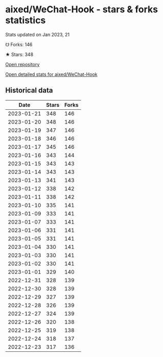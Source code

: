# aixed/WeChat-Hook - stars & forks statistics

Stats updated on Jan 2023, 21

☋ Forks: 146

★ Stars: 348

[Open repository](https://github.com/aixed/WeChat-Hook)

[Open detailed stats for aixed/WeChat-Hook](https://reviewgithub.com/rep/aixed/WeChat-Hook)

## Historical data
| Date | Stars | Forks |
|------|-------|-------|
| 2023-01-21 | 348 | 146 | 
| 2023-01-20 | 348 | 146 | 
| 2023-01-19 | 347 | 146 | 
| 2023-01-18 | 346 | 146 | 
| 2023-01-17 | 345 | 146 | 
| 2023-01-16 | 343 | 144 | 
| 2023-01-15 | 343 | 143 | 
| 2023-01-14 | 343 | 143 | 
| 2023-01-13 | 341 | 143 | 
| 2023-01-12 | 338 | 142 | 
| 2023-01-11 | 338 | 142 | 
| 2023-01-10 | 335 | 141 | 
| 2023-01-09 | 333 | 141 | 
| 2023-01-07 | 333 | 141 | 
| 2023-01-06 | 331 | 141 | 
| 2023-01-05 | 331 | 141 | 
| 2023-01-04 | 330 | 141 | 
| 2023-01-03 | 330 | 141 | 
| 2023-01-02 | 330 | 141 | 
| 2023-01-01 | 329 | 140 | 
| 2022-12-31 | 328 | 139 | 
| 2022-12-30 | 328 | 139 | 
| 2022-12-29 | 327 | 139 | 
| 2022-12-28 | 326 | 139 | 
| 2022-12-27 | 324 | 139 | 
| 2022-12-26 | 320 | 138 | 
| 2022-12-25 | 319 | 138 | 
| 2022-12-24 | 318 | 137 | 
| 2022-12-23 | 317 | 136 | 

